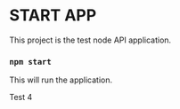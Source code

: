 # START APP
This project is the test node API application.

### `npm start`

This will run the application.

Test 4